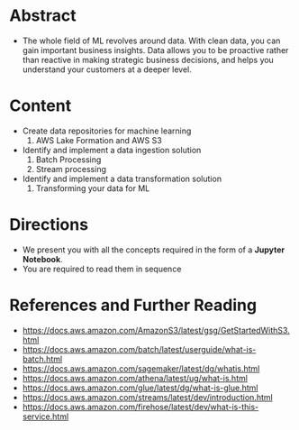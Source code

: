# Abstract

* The whole field of ML revolves around data. With clean data, you can gain important business insights. Data allows you to be proactive rather than reactive in making strategic business decisions, and helps you understand your customers at a deeper level.

# Content

* Create data repositories for machine learning
  1) AWS Lake Formation and AWS S3
* Identify and implement a data ingestion solution
  1) Batch Processing
  2) Stream processing
* Identify and implement a data transformation solution
  1) Transforming your data for ML

# Directions

* We present you with all the concepts required in the form of a **Jupyter Notebook**. 
* You are required to read them in sequence

# References and Further Reading

* https://docs.aws.amazon.com/AmazonS3/latest/gsg/GetStartedWithS3.html
* https://docs.aws.amazon.com/batch/latest/userguide/what-is-batch.html
* https://docs.aws.amazon.com/sagemaker/latest/dg/whatis.html
* https://docs.aws.amazon.com/athena/latest/ug/what-is.html
* https://docs.aws.amazon.com/glue/latest/dg/what-is-glue.html
* https://docs.aws.amazon.com/streams/latest/dev/introduction.html
* https://docs.aws.amazon.com/firehose/latest/dev/what-is-this-service.html

